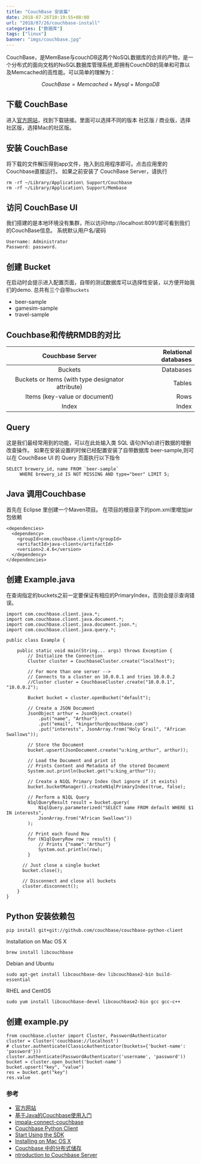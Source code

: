 ```yaml
---
title: "CouchBase 安装篇"
date: 2018-07-26T10:19:55+08:00
url: "2018/07/26/couchbase-install"
categories: ["数据库"]
tags: ["linux"]
banner: "imgs/couchbase.jpg"
---
```


CouchBase，是MemBase与couchDB这两个NoSQL数据库的合并的产物，是一个分布式的面向文档的NoSQL数据库管理系统,即拥有CouchDB的简单和可靠以及Memcached的高性能。可以简单的理解为：

$$ CouchBase = Memcached + Mysql + MongoDB $$

<!--more-->
## 下载 CouchBase
进入[官方网站](https://www.couchbase.com)，找到下载链接。里面可以选择不同的版本 社区版 / 商业版，选择社区版，选择Mac的社区版。

## 安装 CouchBase
将下载的文件解压得到app文件，拖入到应用程序即可。点击应用里的Couchbase直接运行。
如果之前安装了 CouchBase Server，请执行
```
rm -rf ~/Library/Application\ Support/Couchbase
rm -rf ~/Library/Application\ Support/Membase
```

## 访问 CouchBase UI
我们搭建的是本地环境没有集群，所以访问http://localhost:8091/即可看到我们的CouchBase信息。
系统默认用户名/密码
```
Username: Administrator
Password: password.
```

## 创建 Bucket
在启动时会提示进入配置页面，自带的测试数据库可以选择性安装，以方便开始我们的demo.
总共有三个自带`buckets`
- beer-sample
- gamesim-sample
- travel-sample

## Couchbase和传统RMDB的对比
| Couchbase Server                                   | Relational databases |
|:--------------------------------------------------:| --------------------:|
| Buckets                                            | Databases            |
| Buckets or Items (with type designator attribute)  | Tables               |
| Items (key-value or document)	                     | Rows                 |
| Index	                                             | Index                |

## Query
这是我们最经常用到的功能，可以在此处输入类 SQL 语句(N1ql)进行数据的增删改查操作。
如果在安装设置的时候已经配置安装了自带数据库 beer-sample,则可以在 CouchBase UI 的 Query 页面执行以下指令
```
SELECT brewery_id, name FROM `beer-sample`
     WHERE brewery_id IS NOT MISSING AND type="beer" LIMIT 5;
```

## Java 调用Couchbase
首先在 Eclipse 里创建一个Maven项目。 在项目的根目录下的pom.xml里增加jar包依赖
```
<dependencies>
  <dependency>
    <groupId>com.couchbase.client</groupId>
    <artifactId>java-client</artifactId>
    <version>2.4.6</version>
  </dependency>
</dependencies>
```

## 创建 Example.java
在查询指定的buckets之前一定要保证有相应的PrimaryIndex，否则会提示查询错误。
```
import com.couchbase.client.java.*;
import com.couchbase.client.java.document.*;
import com.couchbase.client.java.document.json.*;
import com.couchbase.client.java.query.*;

public class Example {

    public static void main(String... args) throws Exception {
        // Initialize the Connection
        Cluster cluster = CouchbaseCluster.create("localhost");

        // For more than one server -->
        // Connects to a cluster on 10.0.0.1 and tries 10.0.0.2
        //Cluster cluster = CouchbaseCluster.create("10.0.0.1", "10.0.0.2");

        Bucket bucket = cluster.openBucket("default");

        // Create a JSON Document
        JsonObject arthur = JsonObject.create()
            .put("name", "Arthur")
            .put("email", "kingarthur@couchbase.com")
            .put("interests", JsonArray.from("Holy Grail", "African Swallows"));

        // Store the Document
        bucket.upsert(JsonDocument.create("u:king_arthur", arthur));

        // Load the Document and print it
        // Prints Content and Metadata of the stored Document
        System.out.println(bucket.get("u:king_arthur"));

        // Create a N1QL Primary Index (but ignore if it exists)
        bucket.bucketManager().createN1qlPrimaryIndex(true, false);

        // Perform a N1QL Query
        N1qlQueryResult result = bucket.query(
            N1qlQuery.parameterized("SELECT name FROM default WHERE $1 IN interests",
            JsonArray.from("African Swallows"))
        );

        // Print each found Row
        for (N1qlQueryRow row : result) {
            // Prints {"name":"Arthur"}
            System.out.println(row);
        }

      // Just close a single bucket
      bucket.close();

      // Disconnect and close all buckets
      cluster.disconnect();
    }
}
```

## Python 安装依赖包
```
pip install git+git://github.com/couchbase/couchbase-python-client
```
Installation on Mac OS X
```
brew install libcouchbase
```
Debian and Ubuntu
```
sudo apt-get install libcouchbase-dev libcouchbase2-bin build-essential
```
RHEL and CentOS
```
sudo yum install libcouchbase-devel libcouchbase2-bin gcc gcc-c++
```

## 创建 example.py
```
from couchbase.cluster import Cluster, PasswordAuthenticator
cluster = Cluster('couchbase://localhost')
# cluster.authenticate(ClassicAuthenticator(buckets={'bucket-name': 'password'}))
cluster.authenticate(PasswordAuthenticator('username', 'password'))
bucket = cluster.open_bucket('bucket-name')
bucket.upsert("key", "value")
res = bucket.get("key")
res.value
```

### 参考
* [官方网站](https://www.couchbase.com)
* [基于Java的Couchbase使用入门](https://www.jianshu.com/p/cbc2d351c02f)
* [impala-connect-couchbase](https://github.com/Songhuitang/impala-connect-couchbase)
* [Couchbase Python Client](https://github.com/couchbase/couchbase-python-client)
* [Start Using the SDK](https://developer.couchbase.com/documentation/server/4.5/sdk/c/start-using-sdk.html)
* [Installing on Mac OS X](https://developer.couchbase.com/documentation/server/current/install/macos-install.html)
* [Couchbase 中的分布式储存](http://blog.jiguang.cn/couchbase_distributed_storage/)
* [ntroduction to Couchbase Server](http://docs.couchbase.com/couchbase-manual-2.2/#map-functions)
<!--more-->
